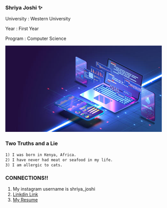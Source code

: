 ### Shriya Joshi :sparkles:
University : Western University  

Year : First Year 

Program : Computer Science

![IMAGE!](csimage.jpg)

### Two Truths and a Lie 
    1) I was born in Kenya, Africa. 
    2) I have never had meat or seafood in my life. 
    3) I am allergic to cats. 

### CONNECTIONS!!
1) My instagram username is shriya_joshi
2) [Linkdin Link](https://www.linkedin.com/in/shriya-joshi-1137b5222/)
3) [My Resume](https://docs.google.com/document/d/1WIjm2jrhwoI9DDrCh-h6msBnXB_7OSR1_f70uipkakI/edit?usp=sharing)
